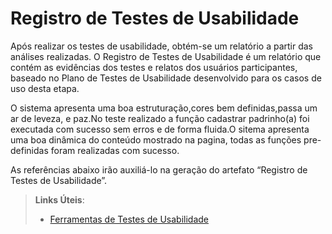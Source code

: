 # Registro de Testes de Usabilidade

Após realizar os testes de usabilidade, obtém-se um relatório a partir das análises realizadas. O Registro de Testes de Usabilidade é um relatório que contém as evidências dos testes e relatos dos usuários participantes, baseado no Plano de Testes de Usabilidade desenvolvido para os casos de uso desta etapa.


O sistema apresenta uma boa estruturação,cores bem definidas,passa um ar de leveza, e paz.No teste realizado a função cadastrar padrinho(a) foi executada com sucesso sem erros e de forma fluida.O sitema apresenta uma boa dinâmica do conteúdo mostrado na pagina, todas as funções pre-definidas foram realizadas com sucesso.


As referências abaixo irão auxiliá-lo na geração do artefato “Registro de Testes de Usabilidade”.

> **Links Úteis**:
> - [Ferramentas de Testes de Usabilidade](https://www.usability.gov/how-to-and-tools/resources/templates.html)
